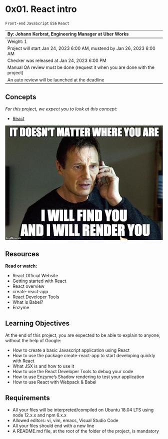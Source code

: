 # 0x01. React intro

`Front-end` `JavaScript` `ES6` `React`

|By: Johann Kerbrat, Engineering Manager at Uber Works|
|:--|
|Weight: 1|
|Project will start Jan 24, 2023 6:00 AM, mustend by Jan 26, 2023 6:00 AM|
|Checker was released at Jan 24, 2023 6:00 PM|
|Manual QA review must be done (request it when you are done with the project)|
|An auto review will be launched at the deadline|

## Concepts

*For this project, we expect you to look at this concept:*

- [React](https://intranet.alxswe.com/concepts/547)

![react](../images/79df527164ac54981039.jpg)

## Resources

**Read or watch:**

- React Official Website
- Getting started with React
- React overview
- create-react-app
- React Developer Tools
- What is Babel?
- Enzyme

## Learning Objectives

At the end of this project, you are expected to be able to explain to anyone, without the help of Google:

- How to create a basic Javascript application using React
- How to use the package create-react-app to start developing quickly with React
- What JSX is and how to use it
- How to use the React Developer Tools to debug your code
- How to use Enzyme’s Shadow rendering to test your application
- How to use React with Webpack & Babel

## Requirements

- All your files will be interpreted/compiled on Ubuntu 18.04 LTS using node 12.x.x and npm 6.x.x
- Allowed editors: vi, vim, emacs, Visual Studio Code
- All your files should end with a new line
- A README.md file, at the root of the folder of the project, is mandatory

